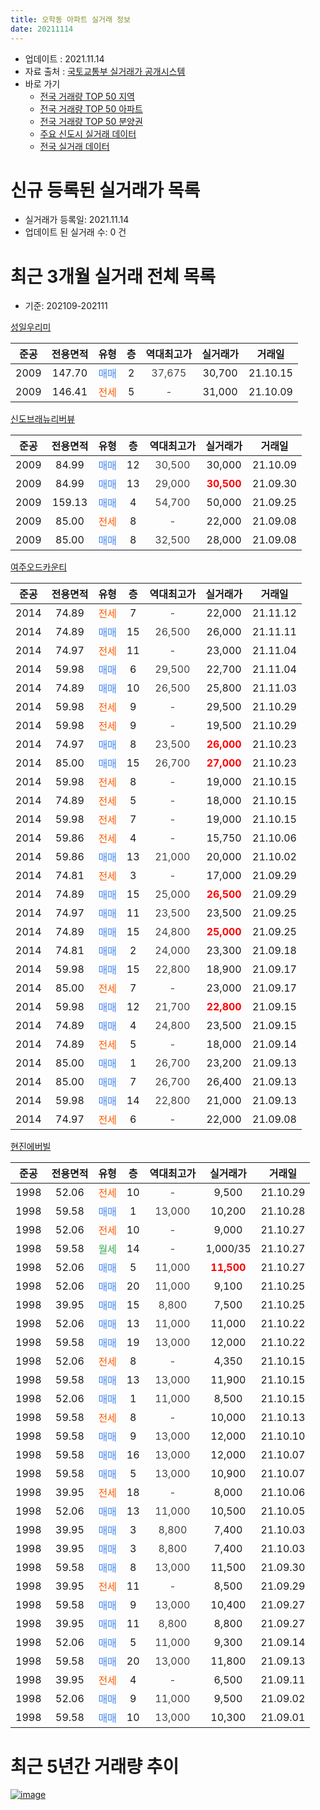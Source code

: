 ```yaml
---
title: 오학동 아파트 실거래 정보
date: 20211114
---
```


* 업데이트 : 2021.11.14
* 자료 출처 : [국토교통부 실거래가 공개시스템](http://rt.molit.go.kr)
* 바로 가기
    * [전국 거래량 TOP 50 지역](https://apt-info.github.io/apt-trade-info/tr)
    * [전국 거래량 TOP 50 아파트](https://apt-info.github.io/apt-trade-info/ta)
    * [전국 거래량 TOP 50 분양권](https://apt-info.github.io/apt-trade-info/tb)
    * [주요 신도시 실거래 데이터](https://apt-info.github.io/apt-trade-info/newtown)
    * [전국 실거래 데이터](https://apt-info.github.io/apt-trade-info/all)



<script async src="https://pagead2.googlesyndication.com/pagead/js/adsbygoogle.js"></script>
<!-- 기본광고 -->
<ins class="adsbygoogle"
     style="display:block"
     data-ad-client="ca-pub-1142216861245946"
     data-ad-slot="4805727019"
     data-ad-format="auto"
     data-full-width-responsive="true"></ins>
<script>
     (adsbygoogle = window.adsbygoogle || []).push({});
</script>


# 신규 등록된 실거래가 목록

* 실거래가 등록일: 2021.11.14
* 업데이트 된 실거래 수: 0 건




<script async src="https://pagead2.googlesyndication.com/pagead/js/adsbygoogle.js"></script>
<!-- 기본광고 -->
<ins class="adsbygoogle"
     style="display:block"
     data-ad-client="ca-pub-1142216861245946"
     data-ad-slot="4805727019"
     data-ad-format="auto"
     data-full-width-responsive="true"></ins>
<script>
     (adsbygoogle = window.adsbygoogle || []).push({});
</script>


# 최근 3개월 실거래 전체 목록
* 기준: 202109-202111


[성일우리미](https://search.naver.com/search.naver?query=%EC%84%B1%EC%9D%BC%EC%9A%B0%EB%A6%AC%EB%AF%B8)

|준공|전용면적|유형|층|역대최고가|실거래가|거래일|
|:---:|:---:|:---:|:---:|:---:|:---:|:---:|
|2009|147.70|<span style="color:#4285F3">매매</span>|2|<span style="color:#444444">37,675</span>|30,700|21.10.15|
|2009|146.41|<span style="color:#FF5A00">전세</span>|5|<span style="color:#444444">-</span>|31,000|21.10.09|

[신도브래뉴리버뷰](https://search.naver.com/search.naver?query=%EC%8B%A0%EB%8F%84%EB%B8%8C%EB%9E%98%EB%89%B4%EB%A6%AC%EB%B2%84%EB%B7%B0)

|준공|전용면적|유형|층|역대최고가|실거래가|거래일|
|:---:|:---:|:---:|:---:|:---:|:---:|:---:|
|2009|84.99|<span style="color:#4285F3">매매</span>|12|<span style="color:#444444">30,500</span>|30,000|21.10.09|
|2009|84.99|<span style="color:#4285F3">매매</span>|13|<span style="color:#444444">29,000</span>|<b><span style="color:#FF0000">30,500</span></b>|21.09.30|
|2009|159.13|<span style="color:#4285F3">매매</span>|4|<span style="color:#444444">54,700</span>|50,000|21.09.25|
|2009|85.00|<span style="color:#FF5A00">전세</span>|8|<span style="color:#444444">-</span>|22,000|21.09.08|
|2009|85.00|<span style="color:#4285F3">매매</span>|8|<span style="color:#444444">32,500</span>|28,000|21.09.08|

[여주오드카운티](https://search.naver.com/search.naver?query=%EC%97%AC%EC%A3%BC%EC%98%A4%EB%93%9C%EC%B9%B4%EC%9A%B4%ED%8B%B0)

|준공|전용면적|유형|층|역대최고가|실거래가|거래일|
|:---:|:---:|:---:|:---:|:---:|:---:|:---:|
|2014|74.89|<span style="color:#FF5A00">전세</span>|7|<span style="color:#444444">-</span>|22,000|21.11.12|
|2014|74.89|<span style="color:#4285F3">매매</span>|15|<span style="color:#444444">26,500</span>|26,000|21.11.11|
|2014|74.97|<span style="color:#FF5A00">전세</span>|11|<span style="color:#444444">-</span>|23,000|21.11.04|
|2014|59.98|<span style="color:#4285F3">매매</span>|6|<span style="color:#444444">29,500</span>|22,700|21.11.04|
|2014|74.89|<span style="color:#4285F3">매매</span>|10|<span style="color:#444444">26,500</span>|25,800|21.11.03|
|2014|59.98|<span style="color:#FF5A00">전세</span>|9|<span style="color:#444444">-</span>|29,500|21.10.29|
|2014|59.98|<span style="color:#FF5A00">전세</span>|9|<span style="color:#444444">-</span>|19,500|21.10.29|
|2014|74.97|<span style="color:#4285F3">매매</span>|8|<span style="color:#444444">23,500</span>|<b><span style="color:#FF0000">26,000</span></b>|21.10.23|
|2014|85.00|<span style="color:#4285F3">매매</span>|15|<span style="color:#444444">26,700</span>|<b><span style="color:#FF0000">27,000</span></b>|21.10.23|
|2014|59.98|<span style="color:#FF5A00">전세</span>|8|<span style="color:#444444">-</span>|19,000|21.10.15|
|2014|74.89|<span style="color:#FF5A00">전세</span>|5|<span style="color:#444444">-</span>|18,000|21.10.15|
|2014|59.98|<span style="color:#FF5A00">전세</span>|7|<span style="color:#444444">-</span>|19,000|21.10.15|
|2014|59.86|<span style="color:#FF5A00">전세</span>|4|<span style="color:#444444">-</span>|15,750|21.10.06|
|2014|59.86|<span style="color:#4285F3">매매</span>|13|<span style="color:#444444">21,000</span>|20,000|21.10.02|
|2014|74.81|<span style="color:#FF5A00">전세</span>|3|<span style="color:#444444">-</span>|17,000|21.09.29|
|2014|74.89|<span style="color:#4285F3">매매</span>|15|<span style="color:#444444">25,000</span>|<b><span style="color:#FF0000">26,500</span></b>|21.09.29|
|2014|74.97|<span style="color:#4285F3">매매</span>|11|<span style="color:#444444">23,500</span>|23,500|21.09.25|
|2014|74.89|<span style="color:#4285F3">매매</span>|15|<span style="color:#444444">24,800</span>|<b><span style="color:#FF0000">25,000</span></b>|21.09.25|
|2014|74.81|<span style="color:#4285F3">매매</span>|2|<span style="color:#444444">24,000</span>|23,300|21.09.18|
|2014|59.98|<span style="color:#4285F3">매매</span>|15|<span style="color:#444444">22,800</span>|18,900|21.09.17|
|2014|85.00|<span style="color:#FF5A00">전세</span>|7|<span style="color:#444444">-</span>|23,000|21.09.17|
|2014|59.98|<span style="color:#4285F3">매매</span>|12|<span style="color:#444444">21,700</span>|<b><span style="color:#FF0000">22,800</span></b>|21.09.15|
|2014|74.89|<span style="color:#4285F3">매매</span>|4|<span style="color:#444444">24,800</span>|23,500|21.09.15|
|2014|74.89|<span style="color:#FF5A00">전세</span>|5|<span style="color:#444444">-</span>|18,000|21.09.14|
|2014|85.00|<span style="color:#4285F3">매매</span>|1|<span style="color:#444444">26,700</span>|23,200|21.09.13|
|2014|85.00|<span style="color:#4285F3">매매</span>|7|<span style="color:#444444">26,700</span>|26,400|21.09.13|
|2014|59.98|<span style="color:#4285F3">매매</span>|14|<span style="color:#444444">22,800</span>|21,000|21.09.13|
|2014|74.97|<span style="color:#FF5A00">전세</span>|6|<span style="color:#444444">-</span>|22,000|21.09.08|

[현진에버빌](https://search.naver.com/search.naver?query=%ED%98%84%EC%A7%84%EC%97%90%EB%B2%84%EB%B9%8C)

|준공|전용면적|유형|층|역대최고가|실거래가|거래일|
|:---:|:---:|:---:|:---:|:---:|:---:|:---:|
|1998|52.06|<span style="color:#FF5A00">전세</span>|10|<span style="color:#444444">-</span>|9,500|21.10.29|
|1998|59.58|<span style="color:#4285F3">매매</span>|1|<span style="color:#444444">13,000</span>|10,200|21.10.28|
|1998|52.06|<span style="color:#FF5A00">전세</span>|10|<span style="color:#444444">-</span>|9,000|21.10.27|
|1998|59.58|<span style="color:#34A853">월세</span>|14|<span style="color:#444444">-</span>|1,000/35|21.10.27|
|1998|52.06|<span style="color:#4285F3">매매</span>|5|<span style="color:#444444">11,000</span>|<b><span style="color:#FF0000">11,500</span></b>|21.10.27|
|1998|52.06|<span style="color:#4285F3">매매</span>|20|<span style="color:#444444">11,000</span>|9,100|21.10.25|
|1998|39.95|<span style="color:#4285F3">매매</span>|15|<span style="color:#444444">8,800</span>|7,500|21.10.25|
|1998|52.06|<span style="color:#4285F3">매매</span>|13|<span style="color:#444444">11,000</span>|11,000|21.10.22|
|1998|59.58|<span style="color:#4285F3">매매</span>|19|<span style="color:#444444">13,000</span>|12,000|21.10.22|
|1998|52.06|<span style="color:#FF5A00">전세</span>|8|<span style="color:#444444">-</span>|4,350|21.10.15|
|1998|59.58|<span style="color:#4285F3">매매</span>|13|<span style="color:#444444">13,000</span>|11,900|21.10.15|
|1998|52.06|<span style="color:#4285F3">매매</span>|1|<span style="color:#444444">11,000</span>|8,500|21.10.15|
|1998|59.58|<span style="color:#FF5A00">전세</span>|8|<span style="color:#444444">-</span>|10,000|21.10.13|
|1998|59.58|<span style="color:#4285F3">매매</span>|9|<span style="color:#444444">13,000</span>|12,000|21.10.10|
|1998|59.58|<span style="color:#4285F3">매매</span>|16|<span style="color:#444444">13,000</span>|12,000|21.10.07|
|1998|59.58|<span style="color:#4285F3">매매</span>|5|<span style="color:#444444">13,000</span>|10,900|21.10.07|
|1998|39.95|<span style="color:#FF5A00">전세</span>|18|<span style="color:#444444">-</span>|8,000|21.10.06|
|1998|52.06|<span style="color:#4285F3">매매</span>|13|<span style="color:#444444">11,000</span>|10,500|21.10.05|
|1998|39.95|<span style="color:#4285F3">매매</span>|3|<span style="color:#444444">8,800</span>|7,400|21.10.03|
|1998|39.95|<span style="color:#4285F3">매매</span>|3|<span style="color:#444444">8,800</span>|7,400|21.10.03|
|1998|59.58|<span style="color:#4285F3">매매</span>|8|<span style="color:#444444">13,000</span>|11,500|21.09.30|
|1998|39.95|<span style="color:#FF5A00">전세</span>|11|<span style="color:#444444">-</span>|8,500|21.09.29|
|1998|59.58|<span style="color:#4285F3">매매</span>|9|<span style="color:#444444">13,000</span>|10,400|21.09.27|
|1998|39.95|<span style="color:#4285F3">매매</span>|11|<span style="color:#444444">8,800</span>|8,800|21.09.27|
|1998|52.06|<span style="color:#4285F3">매매</span>|5|<span style="color:#444444">11,000</span>|9,300|21.09.14|
|1998|59.58|<span style="color:#4285F3">매매</span>|20|<span style="color:#444444">13,000</span>|11,800|21.09.13|
|1998|39.95|<span style="color:#FF5A00">전세</span>|4|<span style="color:#444444">-</span>|6,500|21.09.11|
|1998|52.06|<span style="color:#4285F3">매매</span>|9|<span style="color:#444444">11,000</span>|9,500|21.09.02|
|1998|59.58|<span style="color:#4285F3">매매</span>|10|<span style="color:#444444">13,000</span>|10,300|21.09.01|



<script async src="https://pagead2.googlesyndication.com/pagead/js/adsbygoogle.js"></script>
<!-- 기본광고 -->
<ins class="adsbygoogle"
     style="display:block"
     data-ad-client="ca-pub-1142216861245946"
     data-ad-slot="4805727019"
     data-ad-format="auto"
     data-full-width-responsive="true"></ins>
<script>
     (adsbygoogle = window.adsbygoogle || []).push({});
</script>


# 최근 5년간 거래량 추이


<div style="width:100%;">
    <canvas id="deal_progress" height="200"></canvas>
</div>

<script>
new Chart(document.getElementById("deal_progress"), {
    type: 'line',
    data: {
        labels: ['16.01','16.02','16.03','16.04','16.05','16.06','16.07','16.08','16.09','16.10','16.11','16.12','17.01','17.02','17.03','17.04','17.05','17.06','17.07','17.08','17.09','17.10','17.11','17.12','18.01','18.02','18.03','18.04','18.05','18.06','18.07','18.08','18.09','18.10','18.11','18.12','19.01','19.02','19.03','19.04','19.05','19.06','19.07','19.08','19.09','19.10','19.11','19.12','20.01','20.02','20.03','20.04','20.05','20.06','20.07','20.08','20.09','20.10','20.11','20.12','21.01','21.02','21.03','21.04','21.05','21.06','21.07','21.08','21.09','21.10','21.11'],
        datasets: [{
            label: '매매/분양권',
            data: [11,18,18,21,20,18,10,19,14,17,4,11,14,5,6,9,6,7,10,6,12,7,9,5,8,9,10,9,6,7,4,4,6,9,7,8,4,7,6,4,6,4,10,7,5,6,6,8,7,8,7,9,8,14,11,11,20,18,21,20,26,22,30,22,28,34,26,30,20,19,3],
            borderColor: "rgba(66, 133, 243, 1)",
            backgroundColor: "rgba(66, 133, 243, 0.05)",
            borderWidth: 1,
            pointRadius: 0,
            fill: false,
            lineTension: 0
        },{
            label: '전/월세',
            data: [7,8,7,8,9,7,6,9,3,12,4,5,6,6,4,15,7,6,3,6,4,7,3,7,8,5,9,7,3,12,10,4,9,8,8,5,4,4,6,1,8,4,3,5,10,4,7,8,8,13,4,5,3,6,6,4,8,10,14,4,2,8,6,6,3,8,4,10,7,13,2],
            borderColor: "rgba(255, 90, 0, 1)",
            backgroundColor: "rgba(255, 90, 0, 0.05)",
            borderWidth: 1,
            pointRadius: 0,
            fill: false,
            lineTension: 0
        },{
            label: '합계',
            data: [18,26,25,29,29,25,16,28,17,29,8,16,20,11,10,24,13,13,13,12,16,14,12,12,16,14,19,16,9,19,14,8,15,17,15,13,8,11,12,5,14,8,13,12,15,10,13,16,15,21,11,14,11,20,17,15,28,28,35,24,28,30,36,28,31,42,30,40,27,32,5],
            borderColor: "rgba(0, 0, 0, 1)",
            backgroundColor: "rgba(0, 0, 0, 0.03)",
            borderWidth: 0.1,
            pointRadius: 0,
            fill: true,
            lineTension: 0
        }
        ]
    },
    options: {
        responsive: true,
        title: {
            display: false
        },
        tooltips: {
            mode: 'index',
            intersect: false
        },
        hover: {
            mode: 'nearest',
            intersect: true
        },
        scales: {
            xAxes: [{
                display: true,
                scaleLabel: {
                    display: true,
                    labelString: '년/월'
                }
            }],
            yAxes: [{
                display: true,
                ticks: {
                    suggestedMin: 0,
                },
                scaleLabel: {
                    display: true,
                    labelString: '실거래 수'
                }
            }]
        }
    }
});

</script>


[![image](https://apt-info.github.io/images/2020-01-03-apt-trade-info/1024x500.png)](https://play.google.com/store/apps/details?id=com.aptinfo.apttradeinfo)

